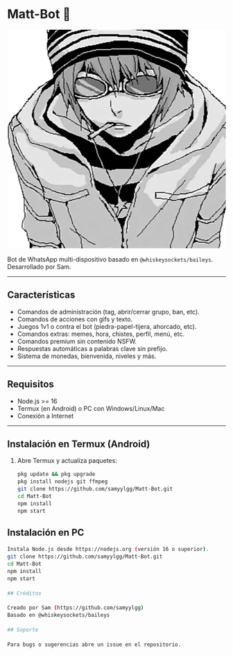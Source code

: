 # Matt-Bot 🚬

![Matt-Bot Image](img/logo.png)

Bot de WhatsApp multi-dispositivo basado en `@whiskeysockets/baileys`.  
Desarrollado por Sam.

---

## Características

- Comandos de administración (tag, abrir/cerrar grupo, ban, etc).  
- Comandos de acciones con gifs y texto.  
- Juegos 1v1 o contra el bot (piedra-papel-tijera, ahorcado, etc).  
- Comandos extras: memes, hora, chistes, perfil, menú, etc.  
- Comandos premium sin contenido NSFW.  
- Respuestas automáticas a palabras clave sin prefijo.  
- Sistema de monedas, bienvenida, niveles y más.

---

## Requisitos

- Node.js >= 16  
- Termux (en Android) o PC con Windows/Linux/Mac  
- Conexión a Internet

---

## Instalación en Termux (Android)

1. Abre Termux y actualiza paquetes:

   ```bash
   pkg update && pkg upgrade
   pkg install nodejs git ffmpeg
   git clone https://github.com/samyylgg/Matt-Bot.git
   cd Matt-Bot
   npm install
   npm start
  ## Instalación en PC
  ```bash
Instala Node.js desde https://nodejs.org (versión 16 o superior).
  git clone https://github.com/samyylgg/Matt-Bot.git
cd Matt-Bot
npm install
npm start
 
## Créditos

Creado por Sam (https://github.com/samyylgg)
Basado en @whiskeysockets/baileys

## Soporte

Para bugs o sugerencias abre un issue en el repositorio.
